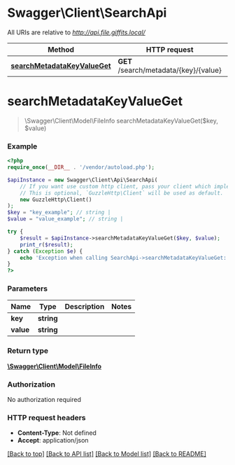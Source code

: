 # Swagger\Client\SearchApi

All URIs are relative to *http://api.file.giffits.local/*

Method | HTTP request | Description
------------- | ------------- | -------------
[**searchMetadataKeyValueGet**](SearchApi.md#searchMetadataKeyValueGet) | **GET** /search/metadata/{key}/{value} | 

# **searchMetadataKeyValueGet**
> \Swagger\Client\Model\FileInfo searchMetadataKeyValueGet($key, $value)



### Example
```php
<?php
require_once(__DIR__ . '/vendor/autoload.php');

$apiInstance = new Swagger\Client\Api\SearchApi(
    // If you want use custom http client, pass your client which implements `GuzzleHttp\ClientInterface`.
    // This is optional, `GuzzleHttp\Client` will be used as default.
    new GuzzleHttp\Client()
);
$key = "key_example"; // string | 
$value = "value_example"; // string | 

try {
    $result = $apiInstance->searchMetadataKeyValueGet($key, $value);
    print_r($result);
} catch (Exception $e) {
    echo 'Exception when calling SearchApi->searchMetadataKeyValueGet: ', $e->getMessage(), PHP_EOL;
}
?>
```

### Parameters

Name | Type | Description  | Notes
------------- | ------------- | ------------- | -------------
 **key** | **string**|  |
 **value** | **string**|  |

### Return type

[**\Swagger\Client\Model\FileInfo**](../Model/FileInfo.md)

### Authorization

No authorization required

### HTTP request headers

 - **Content-Type**: Not defined
 - **Accept**: application/json

[[Back to top]](#) [[Back to API list]](../../README.md#documentation-for-api-endpoints) [[Back to Model list]](../../README.md#documentation-for-models) [[Back to README]](../../README.md)


